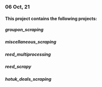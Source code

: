 ### 06 Oct, 21
#### This project contains the following projects:
##### groupon_scraping
##### miscellaneous_scraping
##### reed_multiprocessing
##### reed_scrapy
##### hotuk_deals_scraping
